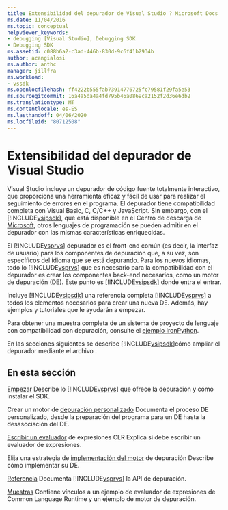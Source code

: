 ```yaml
---
title: Extensibilidad del depurador de Visual Studio ? Microsoft Docs
ms.date: 11/04/2016
ms.topic: conceptual
helpviewer_keywords:
- debugging [Visual Studio], Debugging SDK
- Debugging SDK
ms.assetid: c088b6a2-c3ad-446b-830d-9c6f41b2934b
author: acangialosi
ms.author: anthc
manager: jillfra
ms.workload:
- vssdk
ms.openlocfilehash: ff4222b555fab73914776725fc79581f29fa5e53
ms.sourcegitcommit: 16a4a5da4a4fd795b46a0869ca2152f2d36e6db2
ms.translationtype: MT
ms.contentlocale: es-ES
ms.lasthandoff: 04/06/2020
ms.locfileid: "80712508"
---
```

# <a name="visual-studio-debugger-extensibility"></a>Extensibilidad del depurador de Visual Studio
Visual Studio incluye un depurador de código fuente totalmente interactivo, que proporciona una herramienta eficaz y fácil de usar para realizar el seguimiento de errores en el programa. El depurador tiene compatibilidad completa con Visual Basic, C, C/C++ y JavaScript. Sin embargo, con el [!INCLUDE[vsipsdk](../../extensibility/includes/vsipsdk_md.md)], que está disponible en el Centro de descarga de [Microsoft](https://www.microsoft.com/download/details.aspx?id=21835), otros lenguajes de programación se pueden admitir en el depurador con las mismas características enriquecidas.

 El [!INCLUDE[vsprvs](../../code-quality/includes/vsprvs_md.md)] depurador es el front-end común (es decir, la interfaz de usuario) para los componentes de depuración que, a su vez, son específicos del idioma que se está depurando. Para los nuevos idiomas, todo lo [!INCLUDE[vsprvs](../../code-quality/includes/vsprvs_md.md)] que es necesario para la compatibilidad con el depurador es crear los componentes back-end necesarios, como un motor de depuración (DE). Este punto es [!INCLUDE[vsipsdk](../../extensibility/includes/vsipsdk_md.md)] donde entra el entrar.

 Incluye [!INCLUDE[vsipsdk](../../extensibility/includes/vsipsdk_md.md)] una referencia completa [!INCLUDE[vsprvs](../../code-quality/includes/vsprvs_md.md)] a todos los elementos necesarios para crear una nueva DE. Además, hay ejemplos y tutoriales que le ayudarán a empezar.

 Para obtener una muestra completa de un sistema de proyecto de lenguaje con compatibilidad con depuración, consulte el [ejemplo IronPython](https://www.microsoft.com/download/details.aspx?id=55984).

 En las secciones siguientes se describe [!INCLUDE[vsipsdk](../../extensibility/includes/vsipsdk_md.md)]cómo ampliar el depurador mediante el archivo .

## <a name="in-this-section"></a>En esta sección
 [Empezar](../../extensibility/debugger/getting-started-with-debugger-extensibility.md) Describe lo [!INCLUDE[vsprvs](../../code-quality/includes/vsprvs_md.md)] que ofrece la depuración y cómo instalar el SDK.

 Crear un motor de [depuración personalizado](../../extensibility/debugger/creating-a-custom-debug-engine.md) Documenta el proceso DE personalizado, desde la preparación del programa para un DE hasta la desasociación del DE.

 [Escribir un evaluador](../../extensibility/debugger/writing-a-common-language-runtime-expression-evaluator.md) de expresiones CLR Explica si debe escribir un evaluador de expresiones.

 Elija una estrategia de [implementación del motor](../../extensibility/debugger/choosing-a-debug-engine-implementation-strategy.md) de depuración Describe cómo implementar su DE.

 [Referencia](../../extensibility/debugger/reference/reference-visual-studio-debugging-apis.md) Documenta [!INCLUDE[vsprvs](../../code-quality/includes/vsprvs_md.md)] la API de depuración.

 [Muestras](../../extensibility/debugger/visual-studio-debugging-samples.md) Contiene vínculos a un ejemplo de evaluador de expresiones de Common Language Runtime y un ejemplo de motor de depuración.
